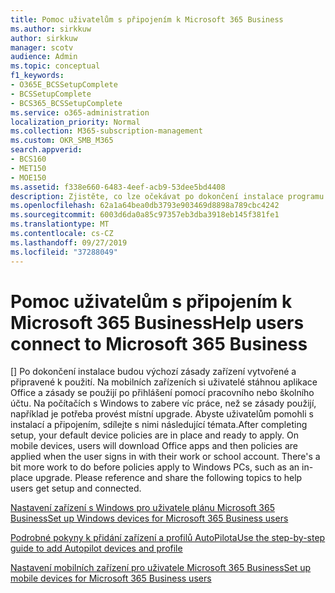 ```yaml
---
title: Pomoc uživatelům s připojením k Microsoft 365 Business
ms.author: sirkkuw
author: sirkkuw
manager: scotv
audience: Admin
ms.topic: conceptual
f1_keywords:
- O365E_BCSSetupComplete
- BCSSetupComplete
- BCS365_BCSSetupComplete
ms.service: o365-administration
localization_priority: Normal
ms.collection: M365-subscription-management
ms.custom: OKR_SMB_M365
search.appverid:
- BCS160
- MET150
- MOE150
ms.assetid: f338e660-6483-4eef-acb9-53dee5bd4408
description: Zjistěte, co lze očekávat po dokončení instalace programu Business Cloud Suite.
ms.openlocfilehash: 62a1a64bea0db3793e903469d8898a789cbc4242
ms.sourcegitcommit: 6003d6da0a85c97357eb3dba3918eb145f381fe1
ms.translationtype: MT
ms.contentlocale: cs-CZ
ms.lasthandoff: 09/27/2019
ms.locfileid: "37288049"
---
```

# <a name="help-users-connect-to-microsoft-365-business"></a><span data-ttu-id="c41de-103">Pomoc uživatelům s připojením k Microsoft 365 Business</span><span class="sxs-lookup"><span data-stu-id="c41de-103">Help users connect to Microsoft 365 Business</span></span>

<span data-ttu-id="c41de-p101">[] Po dokončení instalace budou výchozí zásady zařízení vytvořené a připravené k použití. Na mobilních zařízeních si uživatelé stáhnou aplikace Office a zásady se použijí po přihlášení pomocí pracovního nebo školního účtu. Na počítačích s Windows to zabere víc práce, než se zásady použijí, například je potřeba provést místní upgrade. Abyste uživatelům pomohli s instalací a připojením, sdílejte s nimi následující témata.</span><span class="sxs-lookup"><span data-stu-id="c41de-p101">After completing setup, your default device policies are in place and ready to apply. On mobile devices, users will download Office apps and then policies are applied when the user signs in with their work or school account. There's a bit more work to do before policies apply to Windows PCs, such as an in-place upgrade. Please reference and share the following topics to help users get setup and connected.</span></span>
  
[<span data-ttu-id="c41de-108">Nastavení zařízení s Windows pro uživatele plánu Microsoft 365 Business</span><span class="sxs-lookup"><span data-stu-id="c41de-108">Set up Windows devices for Microsoft 365 Business users</span></span>](set-up-windows-devices.md)
  
[<span data-ttu-id="c41de-109">Podrobné pokyny k přidání zařízení a profilů AutoPilota</span><span class="sxs-lookup"><span data-stu-id="c41de-109">Use the step-by-step guide to add Autopilot devices and profile</span></span>](add-autopilot-devices-and-profile.md)
  
[<span data-ttu-id="c41de-110">Nastavení mobilních zařízení pro uživatele Microsoft 365 Business</span><span class="sxs-lookup"><span data-stu-id="c41de-110">Set up mobile devices for Microsoft 365 Business users</span></span>](set-up-mobile-devices.md)
  


